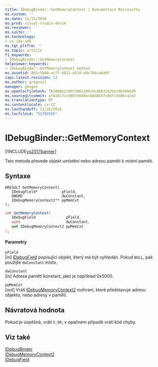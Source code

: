 ```yaml
---
title: IDebugBinder::GetMemoryContext | Dokumentace Microsoftu
ms.custom: ''
ms.date: 11/15/2016
ms.prod: visual-studio-dev14
ms.reviewer: ''
ms.suite: ''
ms.technology:
- vs-ide-sdk
ms.tgt_pltfrm: ''
ms.topic: article
f1_keywords:
- IDebugBinder::GetMemoryContext
helpviewer_keywords:
- IDebugBinder::GetMemoryContext method
ms.assetid: 801c5b60-acff-4822-b23d-e9c7bbca8a0f
caps.latest.revision: 13
ms.author: gregvanl
manager: ghogen
ms.openlocfilehash: f63db8b2c8073861280c9cd663282b5c0b50b6d9
ms.sourcegitcommit: af428c7ccd007e668ec0dd8697c88fc5d8bca1e2
ms.translationtype: MT
ms.contentlocale: cs-CZ
ms.lasthandoff: 11/16/2018
ms.locfileid: "51793565"
---
```

# <a name="idebugbindergetmemorycontext"></a>IDebugBinder::GetMemoryContext
[!INCLUDE[vs2017banner](../../../includes/vs2017banner.md)]

Tato metoda převede objekt umístění nebo adresu paměti k místní paměti.  
  
## <a name="syntax"></a>Syntaxe  
  
```cpp#  
HRESULT GetMemoryContext(   
   IDebugField*           pField,  
   DWORD                  dwConstant,  
   IDebugMemoryContext2** ppMemCxt  
);  
```  
  
```csharp  
int GetMemoryContext(  
   IDebugField              pField,   
   uint                     dwConstant,   
   out IDebugMemoryContext2 ppMemCxt  
);  
```  
  
#### <a name="parameters"></a>Parametry  
 `pField`  
 [in] [IDebugField](../../../extensibility/debugger/reference/idebugfield.md) popisující objekt, který má být vyhledán. Pokud `NULL`, pak použijte `dwConstant` místo.  
  
 `dwConstant`  
 [in] Adresa paměti konstant, jako je například 0x5000.  
  
 `ppMemCxt`  
 [out] Vrátí [IDebugMemoryContext2](../../../extensibility/debugger/reference/idebugmemorycontext2.md) rozhraní, které představuje adresu objektu, nebo adresy v paměti.  
  
## <a name="return-value"></a>Návratová hodnota  
 Pokud je úspěšná, vrátí `S_OK`; v opačném případě vrátí kód chyby.  
  
## <a name="see-also"></a>Viz také  
 [IDebugBinder](../../../extensibility/debugger/reference/idebugbinder.md)   
 [IDebugMemoryContext2](../../../extensibility/debugger/reference/idebugmemorycontext2.md)   
 [IDebugField](../../../extensibility/debugger/reference/idebugfield.md)


